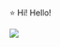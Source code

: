 :star: Hi! Hello!

<img src="https://img.shields.io/badge/javascript-F7DF1E?style=for-the-badge&logo=javascript&logoColor=black">
